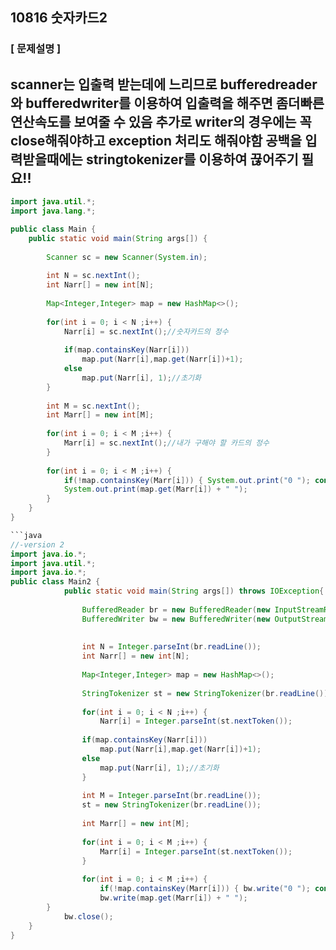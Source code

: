 ## 
10816 숫자카드2
---
### [ 문제설명 ]
scanner는 입출력 받는데에 느리므로
bufferedreader와 bufferedwriter를 이용하여 입출력을 해주면 좀더빠른 연산속도를 보여줄 수 있음
추가로 writer의 경우에는 꼭 close해줘야하고 exception 처리도 해줘야함
공백을 입력받을때에는 stringtokenizer를 이용하여 끊어주기 필요!!
---

```java 
import java.util.*;
import java.lang.*;

public class Main {
	public static void main(String args[]) {
		
		Scanner sc = new Scanner(System.in);
		
		int N = sc.nextInt();
		int Narr[] = new int[N];
		
		Map<Integer,Integer> map = new HashMap<>();
		
		for(int i = 0; i < N ;i++) {
			Narr[i] = sc.nextInt();//숫자카드의 정수
			
			if(map.containsKey(Narr[i]))
				map.put(Narr[i],map.get(Narr[i])+1);
			else
				map.put(Narr[i], 1);//초기화
		}
		
		int M = sc.nextInt();
		int Marr[] = new int[M];
	
		for(int i = 0; i < M ;i++) {
			Marr[i] = sc.nextInt();//내가 구해야 할 카드의 정수
		}
		
		for(int i = 0; i < M ;i++) {
			if(!map.containsKey(Marr[i])) { System.out.print("0 "); continue;}
			System.out.print(map.get(Marr[i]) + " ");
		}
	}
}

```java 
//-version 2
import java.io.*;
import java.util.*;
import java.io.*;
public class Main2 {
			public static void main(String args[]) throws IOException{
				
				BufferedReader br = new BufferedReader(new InputStreamReader(System.in));
				BufferedWriter bw = new BufferedWriter(new OutputStreamWriter(System.out));
				
				
				int N = Integer.parseInt(br.readLine());
				int Narr[] = new int[N];
				
				Map<Integer,Integer> map = new HashMap<>();
				
				StringTokenizer st = new StringTokenizer(br.readLine());
				
				for(int i = 0; i < N ;i++) {
					Narr[i] = Integer.parseInt(st.nextToken());
					
				if(map.containsKey(Narr[i]))
					map.put(Narr[i],map.get(Narr[i])+1);
				else
					map.put(Narr[i], 1);//초기화
				}
				
				int M = Integer.parseInt(br.readLine());
				st = new StringTokenizer(br.readLine());
				
				int Marr[] = new int[M];
			
				for(int i = 0; i < M ;i++) {
					Marr[i] = Integer.parseInt(st.nextToken());
				}
				
				for(int i = 0; i < M ;i++) {
					if(!map.containsKey(Marr[i])) { bw.write("0 "); continue;}
					bw.write(map.get(Marr[i]) + " ");
		}
			bw.close();
	}
}
